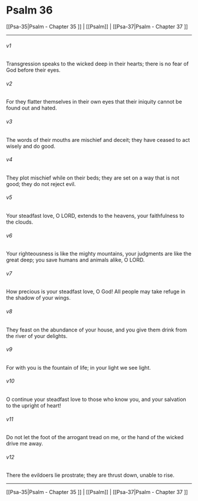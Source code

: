 # Psalm 36

[[Psa-35|Psalm - Chapter 35 ]] | [[Psalm]] | [[Psa-37|Psalm - Chapter 37 ]]
***

###### v1
Transgression speaks to the wicked deep in their hearts; there is no fear of God before their eyes.
###### v2
For they flatter themselves in their own eyes that their iniquity cannot be found out and hated.
###### v3
The words of their mouths are mischief and deceit; they have ceased to act wisely and do good.
###### v4
They plot mischief while on their beds; they are set on a way that is not good; they do not reject evil.
###### v5
Your steadfast love, O LORD, extends to the heavens, your faithfulness to the clouds.
###### v6
Your righteousness is like the mighty mountains, your judgments are like the great deep; you save humans and animals alike, O LORD.
###### v7
How precious is your steadfast love, O God! All people may take refuge in the shadow of your wings.
###### v8
They feast on the abundance of your house, and you give them drink from the river of your delights.
###### v9
For with you is the fountain of life; in your light we see light.
###### v10
O continue your steadfast love to those who know you, and your salvation to the upright of heart!
###### v11
Do not let the foot of the arrogant tread on me, or the hand of the wicked drive me away.
###### v12
There the evildoers lie prostrate; they are thrust down, unable to rise.

***

[[Psa-35|Psalm - Chapter 35 ]] | [[Psalm]] | [[Psa-37|Psalm - Chapter 37 ]]
